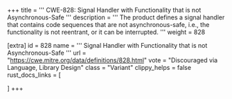 +++
title = '''
CWE-828: Signal Handler with Functionality that is not Asynchronous-Safe
'''
description	= '''
The product defines a signal handler that contains code sequences that are not asynchronous-safe, i.e., the functionality is not reentrant, or it can be interrupted.
'''
weight = 828

[extra]
id = 828
name = '''
Signal Handler with Functionality that is not Asynchronous-Safe
'''
url = "https://cwe.mitre.org/data/definitions/828.html"
vote = "Discouraged via Language, Library Design"
class = "Variant"
clippy_helps = false
rust_docs_links = [

]
+++
